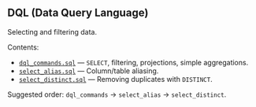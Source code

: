 ## DQL (Data Query Language)

Selecting and filtering data.

Contents:
- [`dql_commands.sql`](dql_commands.sql) — `SELECT`, filtering, projections, simple aggregations.
- [`select_alias.sql`](select_alias.sql) — Column/table aliasing.
- [`select_distinct.sql`](select_distinct.sql) — Removing duplicates with `DISTINCT`.

Suggested order: `dql_commands` → `select_alias` → `select_distinct`.



